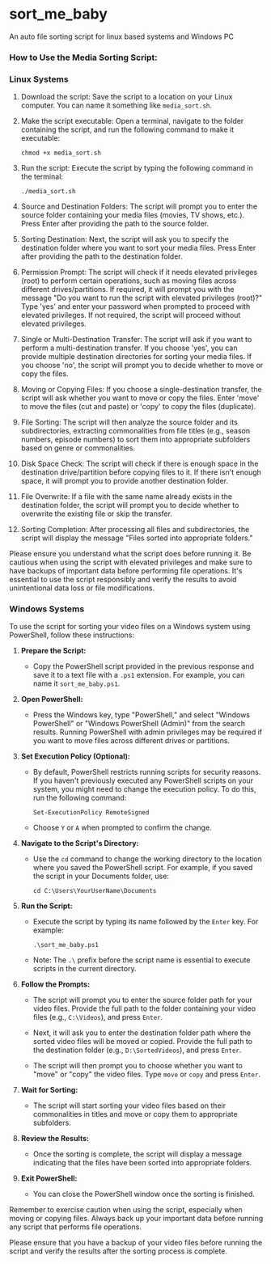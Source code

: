 # sort_me_baby
An auto file sorting script for linux based systems and Windows PC

### How to Use the Media Sorting Script:

### Linux Systems
1. Download the script: Save the script to a location on your Linux computer. You can name it something like `media_sort.sh`.

2. Make the script executable: Open a terminal, navigate to the folder containing the script, and run the following command to make it executable:
   ```
   chmod +x media_sort.sh
   ```

3. Run the script: Execute the script by typing the following command in the terminal:
   ```
   ./media_sort.sh
   ```

4. Source and Destination Folders: The script will prompt you to enter the source folder containing your media files (movies, TV shows, etc.). Press Enter after providing the path to the source folder.

5. Sorting Destination: Next, the script will ask you to specify the destination folder where you want to sort your media files. Press Enter after providing the path to the destination folder.

6. Permission Prompt: The script will check if it needs elevated privileges (root) to perform certain operations, such as moving files across different drives/partitions. If required, it will prompt you with the message "Do you want to run the script with elevated privileges (root)?" Type 'yes' and enter your password when prompted to proceed with elevated privileges. If not required, the script will proceed without elevated privileges.

7. Single or Multi-Destination Transfer: The script will ask if you want to perform a multi-destination transfer. If you choose 'yes', you can provide multiple destination directories for sorting your media files. If you choose 'no', the script will prompt you to decide whether to move or copy the files.

8. Moving or Copying Files: If you choose a single-destination transfer, the script will ask whether you want to move or copy the files. Enter 'move' to move the files (cut and paste) or 'copy' to copy the files (duplicate).

9. File Sorting: The script will then analyze the source folder and its subdirectories, extracting commonalities from file titles (e.g., season numbers, episode numbers) to sort them into appropriate subfolders based on genre or commonalities.

10. Disk Space Check: The script will check if there is enough space in the destination drive/partition before copying files to it. If there isn't enough space, it will prompt you to provide another destination folder.

11. File Overwrite: If a file with the same name already exists in the destination folder, the script will prompt you to decide whether to overwrite the existing file or skip the transfer.

12. Sorting Completion: After processing all files and subdirectories, the script will display the message "Files sorted into appropriate folders."

Please ensure you understand what the script does before running it. Be cautious when using the script with elevated privileges and make sure to have backups of important data before performing file operations. It's essential to use the script responsibly and verify the results to avoid unintentional data loss or file modifications.


### Windows Systems

To use the script for sorting your video files on a Windows system using PowerShell, follow these instructions:

1. **Prepare the Script:**
   - Copy the PowerShell script provided in the previous response and save it to a text file with a `.ps1` extension. For example, you can name it `sort_me_baby.ps1`.

2. **Open PowerShell:**
   - Press the Windows key, type "PowerShell," and select "Windows PowerShell" or "Windows PowerShell (Admin)" from the search results. Running PowerShell with admin privileges may be required if you want to move files across different drives or partitions.

3. **Set Execution Policy (Optional):**
   - By default, PowerShell restricts running scripts for security reasons. If you haven't previously executed any PowerShell scripts on your system, you might need to change the execution policy. To do this, run the following command:
     ```
     Set-ExecutionPolicy RemoteSigned
     ```
   - Choose `Y` or `A` when prompted to confirm the change.

4. **Navigate to the Script's Directory:**
   - Use the `cd` command to change the working directory to the location where you saved the PowerShell script. For example, if you saved the script in your Documents folder, use:
     ```
     cd C:\Users\YourUserName\Documents
     ```

5. **Run the Script:**
   - Execute the script by typing its name followed by the `Enter` key. For example:
     ```
     .\sort_me_baby.ps1
     ```
   - Note: The `.\` prefix before the script name is essential to execute scripts in the current directory.

6. **Follow the Prompts:**
   - The script will prompt you to enter the source folder path for your video files. Provide the full path to the folder containing your video files (e.g., `C:\Videos`), and press `Enter`.

   - Next, it will ask you to enter the destination folder path where the sorted video files will be moved or copied. Provide the full path to the destination folder (e.g., `D:\SortedVideos`), and press `Enter`.

   - The script will then prompt you to choose whether you want to "move" or "copy" the video files. Type `move` or `copy` and press `Enter`.

7. **Wait for Sorting:**
   - The script will start sorting your video files based on their commonalities in titles and move or copy them to appropriate subfolders.

8. **Review the Results:**
   - Once the sorting is complete, the script will display a message indicating that the files have been sorted into appropriate folders.

9. **Exit PowerShell:**
   - You can close the PowerShell window once the sorting is finished.

Remember to exercise caution when using the script, especially when moving or copying files. Always back up your important data before running any script that performs file operations.

Please ensure that you have a backup of your video files before running the script and verify the results after the sorting process is complete.
